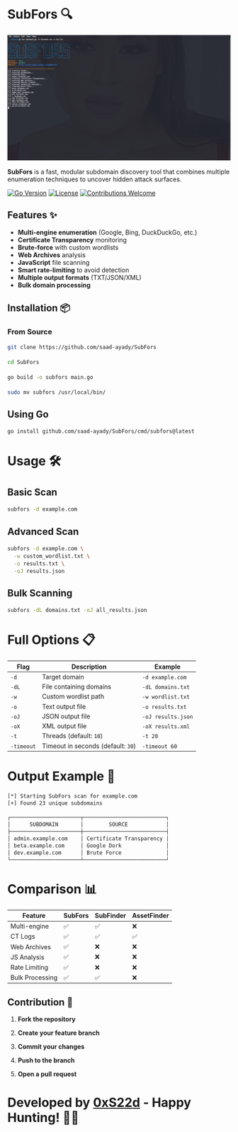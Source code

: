 # SubFors 🔍

![SubFors Banner](./images/pic.png)

**SubFors** is a fast, modular subdomain discovery tool that combines multiple enumeration techniques to uncover hidden attack surfaces.

[![Go Version](https://img.shields.io/badge/go-1.20+-blue.svg)](https://golang.org/dl/)
[![License](https://img.shields.io/badge/license-MIT-green.svg)](./LICENSE)
[![Contributions Welcome](https://img.shields.io/badge/contributions-welcome-brightgreen.svg)](./CONTRIBUTING.md)

## Features ✨

- **Multi-engine enumeration** (Google, Bing, DuckDuckGo, etc.)
- **Certificate Transparency** monitoring
- **Brute-force** with custom wordlists
- **Web Archives** analysis
- **JavaScript** file scanning
- **Smart rate-limiting** to avoid detection
- **Multiple output formats** (TXT/JSON/XML)
- **Bulk domain processing**

## Installation 📦

### From Source

```bash
git clone https://github.com/saad-ayady/SubFors

cd SubFors

go build -o subfors main.go

sudo mv subfors /usr/local/bin/
```

## Using Go 

```bash 
go install github.com/saad-ayady/SubFors/cmd/subfors@latest
```

# Usage 🛠️ 

## Basic Scan 

```bash 
subfors -d example.com
```

## Advanced Scan 

```bash 
subfors -d example.com \
  -w custom_wordlist.txt \
  -o results.txt \
  -oJ results.json
```

## Bulk Scanning 

```bash 
subfors -dL domains.txt -oJ all_results.json
```

# Full Options 📋

| Flag      | Description                       | Example               |
|-----------|-----------------------------------|-----------------------|
| `-d`      | Target domain                     | `-d example.com`      |
| `-dL`     | File containing domains           | `-dL domains.txt`     |
| `-w`      | Custom wordlist path              | `-w wordlist.txt`     |
| `-o`      | Text output file                  | `-o results.txt`      |
| `-oJ`     | JSON output file                  | `-oJ results.json`    |
| `-oX`     | XML output file                   | `-oX results.xml`     |
| `-t`      | Threads (default: `10`)           | `-t 20`               |
| `-timeout`| Timeout in seconds (default: `30`)| `-timeout 60`         |

# Output Example 📄

```text
[*] Starting SubFors scan for example.com
[+] Found 23 unique subdomains

┌──────────────────────┬──────────────────────────┐
│      SUBDOMAIN       │        SOURCE            │
├──────────────────────┼──────────────────────────┤
│ admin.example.com    │ Certificate Transparency │
│ beta.example.com     │ Google Dork              │
│ dev.example.com      │ Brute Force              │
└──────────────────────┴──────────────────────────┘
```

# Comparison 📊

| Feature        | SubFors | SubFinder | AssetFinder |
|---------------|---------|-----------|-------------|
| Multi-engine  | ✅      | ✅        | ❌          |
| CT Logs       | ✅      | ✅        | ✅          |
| Web Archives  | ✅      | ❌        | ❌          |
| JS Analysis   | ✅      | ❌        | ❌          |
| Rate Limiting | ✅      | ❌        | ❌          |
| Bulk Processing | ✅    | ✅        | ❌          |

## Contribution 🤝

1. **Fork the repository**  

2. **Create your feature branch**  

3. **Commit your changes**  

4. **Push to the branch**  

5. **Open a pull request**  

# Developed by [0xS22d](https://saad-ayady.github.io/myWEBSITE/) - Happy Hunting! 🎯🚀
